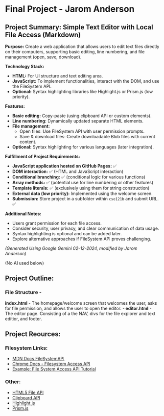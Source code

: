# Final Project - Jarom Anderson

## Project Summary: Simple Text Editor with Local File Access (Markdown)

**Purpose:** Create a web application that allows users to edit text files directly on their computers, supporting basic editing, line numbering, and file management (open, save, download).

**Technology Stack:**

* **HTML:** For UI structure and text editing area.
* **JavaScript:** To implement functionalities, interact with the DOM, and use the FileSystem API.
* **Optional:** Syntax highlighting libraries like Highlight.js or Prism.js (low priority).

**Features:**

* **Basic editing:** Copy-paste (using clipboard API or custom elements).
* **Line numbering:** Dynamically updated separate HTML elements.
* **File management:**
    * Open files: Use FileSystem API with user permission prompts.
    * Save & download files: Create downloadable Blob files with current content.
* **Optional:** Syntax highlighting for various languages (later integration).

**Fulfillment of Project Requirements:**

* **JavaScript application hosted on GitHub Pages:** ✅
* **DOM interaction:** ✅ (HTML and JavaScript interaction)
* **Conditional branching:** ✅ (conditional logic for various functions)
* **Array methods:** ✅ (potential use for line numbering or other features)
* **Template literals:** ✅ (exclusively using them for string construction)
* **External data (low priority):** Implemented using the welcome screen.
* **Submission:** Store project in a subfolder within `cse121b` and submit URL. ✅

**Additional Notes:**

* Users grant permission for each file access.
* Consider security, user privacy, and clear communication of data usage.
* Syntax highlighting is optional and can be added later.
* Explore alternative approaches if FileSystem API proves challenging.


*(Generated Using Google Gemini 02-12-2024, modified by Jarom Anderson)*

(No AI used below)

## Project Outline:

### File Structure -
**index.html** - The homepage/welcome screen that welcomes the user, asks for file permission, and allows the user to open the editor.
   **- editor.html** - The editor page. Consisting of a the NAV, divs for the file explorer and text editior, and footer.

## Project Reources:

### Filesystem Links:
 * [MDN Docs FileSystemAPI](https://developer.mozilla.org/en-US/docs/Web/API/File_System_API)
 * [Chrome Docs - Filesystem Access API](https://developer.chrome.com/docs/capabilities/web-apis/file-system-access)
 * [Example: File System Access API Tutorial](https://www.youtube.com/watch?v=8EcBJV0sOSU)

 ### Other:
 * [HTML5 File API](https://developer.mozilla.org/en-US/docs/Web/API/File)
 * [Clipboard API](https://developer.mozilla.org/en-US/docs/Web/API/Clipboard)
 * [Highlight.js](https://highlightjs.org/)
 * [Prism.js](https://prismjs.com/)
